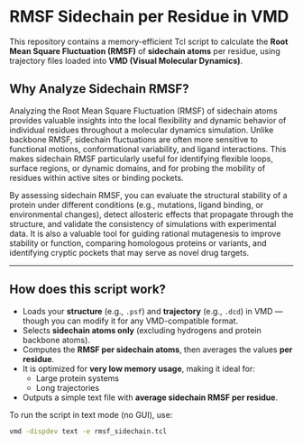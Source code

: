 # RMSF Sidechain per Residue in VMD

This repository contains a memory-efficient Tcl script to calculate the **Root Mean Square Fluctuation (RMSF)** of **sidechain atoms** per residue, using trajectory files loaded into **VMD (Visual Molecular Dynamics)**.

## Why Analyze Sidechain RMSF?

Analyzing the Root Mean Square Fluctuation (RMSF) of sidechain atoms provides valuable insights into the local flexibility and dynamic behavior of individual residues throughout a molecular dynamics simulation. Unlike backbone RMSF, sidechain fluctuations are often more sensitive to functional motions, conformational variability, and ligand interactions. This makes sidechain RMSF particularly useful for identifying flexible loops, surface regions, or dynamic domains, and for probing the mobility of residues within active sites or binding pockets.

By assessing sidechain RMSF, you can evaluate the structural stability of a protein under different conditions (e.g., mutations, ligand binding, or environmental changes), detect allosteric effects that propagate through the structure, and validate the consistency of simulations with experimental data. It is also a valuable tool for guiding rational mutagenesis to improve stability or function, comparing homologous proteins or variants, and identifying cryptic pockets that may serve as novel drug targets.

---

## How does this script work?

- Loads your **structure** (e.g., `.psf`) and **trajectory** (e.g., `.dcd`) in VMD — though you can modify it for any VMD-compatible format.
- Selects **sidechain atoms only** (excluding hydrogens and protein backbone atoms).
- Computes the **RMSF per sidechain atoms**, then averages the values **per residue**.
- It is optimized for **very low memory usage**, making it ideal for:
  - Large protein systems
  - Long trajectories
- Outputs a simple text file with **average sidechain RMSF per residue**.

To run the script in text mode (no GUI), use:

```bash
vmd -dispdev text -e rmsf_sidechain.tcl
